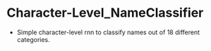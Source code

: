 # Character-Level_NameClassifier

- Simple character-level rnn to classify names out of 18 different categories.
